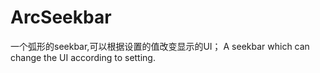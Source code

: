 # ArcSeekbar
一个弧形的seekbar,可以根据设置的值改变显示的UI； A seekbar which can change the UI according to setting. 
